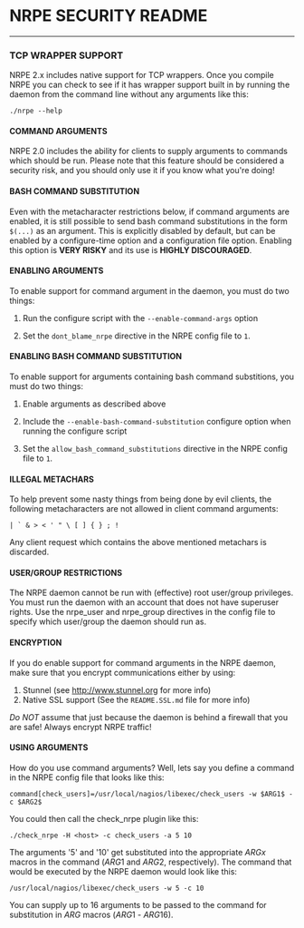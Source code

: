 NRPE SECURITY README
====================

---

### TCP WRAPPER SUPPORT ###


NRPE 2.x includes native support for TCP wrappers. Once you
compile NRPE you can check to see if it has wrapper support
built in by running the daemon from the command line without
any arguments like this:

	./nrpe --help


#### COMMAND ARGUMENTS ####

NRPE 2.0 includes the ability for clients to supply arguments to
commands which should be run.  Please note that this feature
should be considered a security risk, and you should only use
it if you know what you're doing!


#### BASH COMMAND SUBSTITUTION ####

Even with the metacharacter restrictions below, if command arguments 
are enabled, it is still possible to send bash command substitutions 
in the form `$(...)` as an argument. This is explicitly disabled by 
default, but can be enabled by a configure-time option and a
configuration file option. Enabling this option is **VERY RISKY**
and its use is **HIGHLY DISCOURAGED**.


#### ENABLING ARGUMENTS ####

To enable support for command argument in the daemon, you must
do two things:

   1.  Run the configure script with the `--enable-command-args`
       option

   2.  Set the `dont_blame_nrpe` directive in the NRPE config
       file to `1`.


#### ENABLING BASH COMMAND SUBSTITUTION ####

To enable support for arguments containing bash command substitions, 
you must do two things:

   1.  Enable arguments as described above

   2.  Include the `--enable-bash-command-substitution` configure
       option when running the configure script

   3.  Set the `allow_bash_command_substitutions` directive in the 
       NRPE config file to `1`.


#### ILLEGAL METACHARS ####

To help prevent some nasty things from being done by evil 
clients, the following metacharacters are not allowed
in client command arguments:

	| ` & > < ' " \ [ ] { } ; !

Any client request which contains the above mentioned metachars
is discarded.


#### USER/GROUP RESTRICTIONS ####

The NRPE daemon cannot be run with (effective) root user/group
privileges.  You must run the daemon with an account that does
not have superuser rights.  Use the nrpe_user and nrpe_group
directives in the config file to specify which user/group the
daemon should run as.


#### ENCRYPTION ####

If you do enable support for command arguments in the NRPE daemon,
make sure that you encrypt communications either by using:

   1.  Stunnel (see http://www.stunnel.org for more info)
   2.  Native SSL support (See the `README.SSL.md` file for more info)

*Do NOT* assume that just because the daemon is behind a firewall
that you are safe!  Always encrypt NRPE traffic!


#### USING ARGUMENTS ####

How do you use command arguments?  Well, lets say you define a
command in the NRPE config file that looks like this:

	command[check_users]=/usr/local/nagios/libexec/check_users -w $ARG1$ -c $ARG2$

You could then call the check_nrpe plugin like this:

	./check_nrpe -H <host> -c check_users -a 5 10

The arguments '5' and '10' get substituted into the appropriate
$ARGx$ macros in the command ($ARG1$ and $ARG2$, respectively).
The command that would be executed by the NRPE daemon would look
like this:

	/usr/local/nagios/libexec/check_users -w 5 -c 10

You can supply up to 16 arguments to be passed to the command
for substitution in $ARG$ macros ($ARG1$ - $ARG16$).
